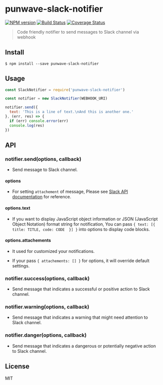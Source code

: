 # punwave-slack-notifier

[![NPM version][npm-image]][npm-url]
[![Build Status][travis-image]][travis-url]
[![Coverage Status][codecov-image]][codecov-url]

> Code friendly notifier to send messages to Slack channel via webhook

## Install

```
$ npm install --save punwave-slack-notifier
```

## Usage

```js
const SlackNotifier = require('punwave-slack-notifier')

const notifier = new SlackNotifier(WEBHOOK_URI)

notifier.send({
  text: 'This is a line of text.\nAnd this is another one.'
}, (err, res) => {
  if (err) console.error(err)
  console.log(res)
})
```

## API

### notifier.send(options, callback)

- Send message to Slack channel.

#### options

- For setting `attachement` of message, Please see [Slack API documentation](https://api.slack.com/docs/message-attachments) for reference.

#### options.text

- If you want to display JavaScript object information or JSON (JavaScript Object Notation) format string for notification, You can pass `{ text: [{ title: TITLE, code: CODE  }] }` into options to display code blocks.

#### options.attachements

- It used for customized your notifications.

- If your pass `{ attachements: [] }` for options, it will override default settings.

### notifier.success(options, callback)

- Send message that indicates a successful or positive action to Slack channel.

### notifier.warning(options, callback)

- Send message that indicates a warning that might need attention to Slack channel.

### notifier.danger(options, callback)

- Send message that indicates a dangerous or potentially negative action to Slack channel.

## License

MIT

[npm-image]: https://img.shields.io/npm/v/punwave-slack-notifier.svg
[npm-url]: https://npmjs.org/package/punwave-slack-notifier
[travis-image]: https://img.shields.io/travis/punwave/punwave-slack-notifier.svg
[travis-url]: https://travis-ci.org/punwave/punwave-slack-notifier
[codecov-image]: https://img.shields.io/codecov/c/github/punwave/punwave-slack-notifier.svg
[codecov-url]: https://codecov.io/gh/punwave/punwave-slack-notifier

